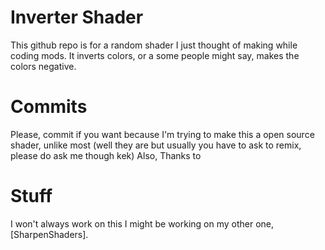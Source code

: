 # Inverter Shader
This github repo is for a random shader I just thought of making while coding mods. It inverts colors, or a some people might say, makes the colors negative.

# Commits
Please, commit if you want because I'm trying to make this a open source shader, unlike most (well they are but usually you have to ask to remix, please do ask me though kek)
Also, Thanks to


# Stuff
I won't always work on this I might be working on my other one, [SharpenShaders].
